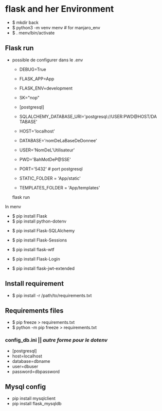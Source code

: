 
# flask and her Environment
 * $ mkdir back
 * $ python3 -m venv menv # for manjaro_env
 * $ . menv/bin/activate
## Flask run
 - possible de configurer dans le .env
      * DEBUG=True
      * FLASK_APP=App
      * FLASK_ENV=development
      * SK="nop"

      * [postgresql]
      * SQLALCHEMY_DATABASE_URI='postgresql://USER:PWD@HOST/DATABASE'
      * HOST='localhost'
      * DATABASE='nomDeLaBaseDeDonnee'
      * USER='NomDeL'Utilisateur'
      * PWD='BahMotDeP@SSE'
      * PORT='5432'  # port postgresql

      * STATIC_FOLDER = 'App/static'
      * TEMPLATES_FOLDER = 'App/templates'
     

   flask run

In menv
<!-- Micro frameworks -->
 * $ pip install Flask
   <!-- pour .env -->
 * $ pip install python-dotenv
 <!-- ORM -->
 * $ pip install Flask-SQLAlchemy
<!-- geré les donnée de session -->
 * $ pip install Flask-Sessions
 <!-- Pour les formulaires -->
 * $ pip install flask-wtf
 <!-- L'authentification -->
 * $ pip install Flask-Login
 <!-- Token d'authentification -->
 * $ pip install flask-jwt-extended


## Install requirement
* $  pip install -r /path/to/requirements.txt

## Requirements files
 * $ pip freeze > requirements.txt
 * $ python -m pip freeze > requirements.txt


### config_db.ini || ***autre forme pour le dotenv***
   * [postgresql]
   * host=localhost
   * database=dbname
   * user=dbuser
   * password=dbpassword


## Mysql config
   * pip install mysqlclient
   * pip install flask_mysqldb